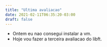 ```yaml
---
title: "Ultima avaliacao"
date: 2021-02-11T06:35:20-03:00
draft: false
---
```


- Ontem eu nao consegui instalar a vm.
- Hoje vou fazer a terceira avaliacao do libft.
